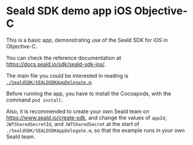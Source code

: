 # Seald SDK demo app iOS Objective-C

This is a basic app, demonstrating use of the Seald SDK for iOS in Objective-C.

You can check the reference documentation at <https://docs.seald.io/sdk/seald-sdk-ios/>.

The main file you could be interested in reading is [`./SealdSDK/SEALDSDKAppDelegate.m`](./SealdSDK/SEALDSDKAppDelegate.m).

Before running the app, you have to install the Cocoapods, with the command `pod install`.

Also, it is recommended to create your own Seald team on <https://www.seald.io/create-sdk>,
and change the values of `appId`, `JWTSharedSecretId`, and `JWTSharedSecret`
at the start of `./SealdSDK/SEALDSDKAppDelegate.m`,
so that the example runs in your own Seald team.

